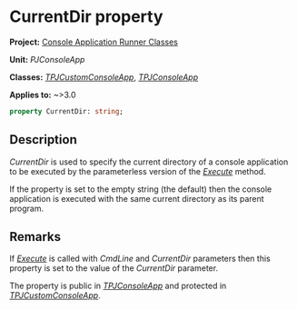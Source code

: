 # CurrentDir property

**Project:** [Console Application Runner Classes](../API.md)

**Unit:** _PJConsoleApp_

**Classes:** [_TPJCustomConsoleApp_](./TPJCustomConsoleApp.md), [_TPJConsoleApp_](./TPJConsoleApp.md)

**Applies to:** ~>3.0

```pascal
property CurrentDir: string;
```

## Description

_CurrentDir_ is used to specify the current directory of a console application to be executed by the parameterless version of the [_Execute_](./TPJCustomConsoleApp-Execute.md) method.

If the property is set to the empty string (the default) then the console application is executed with the same current directory as its parent program.

## Remarks

If [_Execute_](./TPJCustomConsoleApp-Execute.md) is called with _CmdLine_ and _CurrentDir_ parameters then this property is set to the value of the _CurrentDir_ parameter.

The property is public in [_TPJConsoleApp_](./TPJConsoleApp.md) and protected in [_TPJCustomConsoleApp_](./TPJCustomConsoleApp.md).

